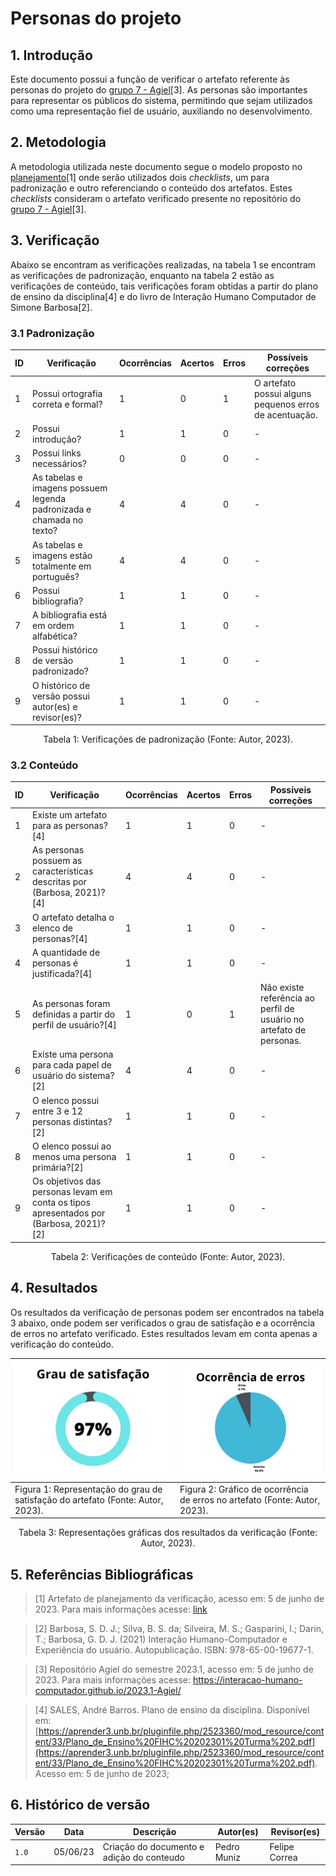 # Personas do projeto

## 1. Introdução
Este documento possui a função de verificar o artefato referente às personas do projeto do [grupo 7 - Agiel](https://interacao-humano-computador.github.io/2023.1-Agiel/)[3]. As personas são importantes para representar os públicos do sistema, permitindo que sejam utilizados como uma representação fiel de usuário, auxiliando no desenvolvimento.

## 2. Metodologia
A metodologia utilizada neste documento segue o modelo proposto no [planejamento](../planejamento.md)[1] onde serão utilizados dois _checklists_, um para padronização e outro referenciando o conteúdo dos artefatos. Estes _checklists_ consideram o artefato verificado presente no repositório do [grupo 7 - Agiel](https://interacao-humano-computador.github.io/2023.1-Agiel/)[3].

## 3. Verificação
Abaixo se encontram as verificações realizadas, na tabela 1 se encontram as verificações de padronização, enquanto na tabela 2 estão as verificações de conteúdo, tais verificações foram obtidas a partir do plano de ensino da disciplina[4] e do livro de Interação Humano Computador de Simone Barbosa[2].

### 3.1 Padronização

| ID | Verificação                                                          | Ocorrências | Acertos | Erros | Possíveis correções                                    |
|----|----------------------------------------------------------------------|-------------|---------|-------|--------------------------------------------------------|
| 1  | Possui ortografia correta e formal?                                  | 1           | 0       | 1     | O artefato possui alguns pequenos erros de acentuação. |
| 2  | Possui introdução?                                                   | 1           | 1       | 0     | -                                                      |
| 3  | Possui links necessários?                                            | 0           | 0       | 0     | -                                                      |
| 4  | As tabelas e imagens possuem legenda padronizada e chamada no texto? | 4           | 4       | 0     | -                                                      |
| 5  | As tabelas e imagens estão totalmente em português?                  | 4           | 4       | 0     | -                                                      |
| 6  | Possui bibliografia?                                                 | 1           | 1       | 0     | -                                                      |
| 7  | A bibliografia está em ordem alfabética?                             | 1           | 1       | 0     | -                                                      |
| 8  | Possui histórico de versão padronizado?                              | 1           | 1       | 0     | -                                                      |
| 9  | O histórico de versão possui autor(es) e revisor(es)?                | 1           | 1       | 0     | -                                                      |

<center>
Tabela 1: Verificações de padronização (Fonte: Autor, 2023).
</center>

### 3.2 Conteúdo

| ID | Verificação | Ocorrências | Acertos | Erros | Possíveis correções |
|--|--|--|--|--|--|
| 1 | Existe um artefato para as personas?[4] | 1 | 1 | 0 | - |
| 2 | As personas possuem as características descritas por (Barbosa, 2021)?[4] | 4 | 4 | 0 | - |
| 3 | O artefato detalha o elenco de personas?[4] | 1 | 1 | 0 | - |
| 4 | A quantidade de personas é justificada?[4] | 1 | 1 | 0 | - |
| 5 | As personas foram definidas a partir do perfil de usuário?[4] | 1 | 0 | 1 | Não existe referência ao perfil de usuário no artefato de personas. |
| 6 | Existe uma persona para cada papel de usuário do sistema?[2] | 4 | 4 | 0 | - |
| 7 | O elenco possui entre 3 e 12 personas distintas?[2] | 1 | 1 | 0 | - |
| 8 | O elenco possui ao menos uma persona primária?[2] | 1 | 1 | 0 | - |
| 9 | Os objetivos das personas levam em conta os tipos apresentados por (Barbosa, 2021)?[2] | 1 | 1 | 0 | - |

<center>
Tabela 2: Verificações de conteúdo (Fonte: Autor, 2023).
</center>

## 4. Resultados
Os resultados da verificação de personas podem ser encontrados na tabela 3 abaixo, onde podem ser verificados o grau de satisfação e a ocorrência de erros no artefato verificado. Estes resultados levam em conta apenas a verificação do conteúdo.

<center>

| ![Grau de satisfação do artefato](../../assets/analise/persona/1.png)               | ![Ocorrência de erros do artefato](../../assets/analise/persona/2.png)                 |
| ----------------------------------------------------------------------------------------------------- | ------------------------------------------------------------------------------------------------ |
| Figura 1: Representação do grau de satisfação do artefato (Fonte: Autor, 2023). | Figura 2: Gráfico de ocorrência de erros no artefato (Fonte: Autor, 2023). |

Tabela 3: Representações gráficas dos resultados da verificação (Fonte: Autor, 2023).

</center>

## 5. Referências Bibliográficas

> [1] Artefato de planejamento da verificação, acesso em: 5 de junho de 2023. Para mais informações acesse: [link](../planejamento.md)

> [2] Barbosa, S. D. J.; Silva, B. S. da; Silveira, M. S.; Gasparini, I.; Darin, T.; Barbosa, G. D. J. (2021) Interação Humano-Computador e Experiência do usuário. Autopublicação. ISBN: 978-65-00-19677-1.

> [3] Repositório Agiel do semestre 2023.1, acesso em: 5 de junho de 2023. Para mais informações acesse: <https://interacao-humano-computador.github.io/2023.1-Agiel/>

> [4] SALES, André Barros. Plano de ensino da disciplina. Disponível em: [https://aprender3.unb.br/pluginfile.php/2523360/mod_resource/content/33/Plano_de_Ensino%20FIHC%20202301%20Turma%202.pdf](https://aprender3.unb.br/pluginfile.php/2523360/mod_resource/content/33/Plano_de_Ensino%20FIHC%20202301%20Turma%202.pdf). Acesso em: 5 de junho de 2023;

## 6. Histórico de versão

|  Versão  |   Data   |                      Descrição                      |    Autor(es)   |  Revisor(es)  |
| -------- | -------- | --------------------------------------------------- | -------------- | ------------- |
|  `1.0`   | 05/06/23 | Criação do documento e adição do conteudo           | Pedro Muniz | Felipe Correa |